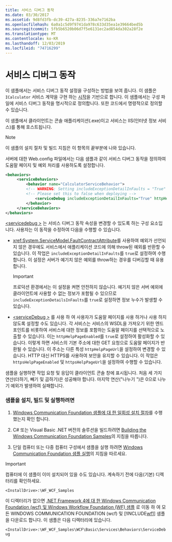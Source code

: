 ```yaml
---
title: 서비스 디버그 동작
ms.date: 03/30/2017
ms.assetid: 9d8fd3fb-dc39-427a-8235-336a7e7162ba
ms.openlocfilehash: 6a0a1c5d9f9741da978c633d35ea1e39664bed5b
ms.sourcegitcommit: 5fb5b6520b06d7f5e6131ec2ad854da302a28f2e
ms.translationtype: MT
ms.contentlocale: ko-KR
ms.lasthandoff: 12/03/2019
ms.locfileid: "74716299"
---
```

# <a name="service-debug-behavior"></a>서비스 디버그 동작

이 샘플에서는 서비스 디버그 동작 설정을 구성하는 방법을 보여 줍니다. 이 샘플은 `ICalculator` 서비스 계약을 구현 하는 [시작](../../../../docs/framework/wcf/samples/getting-started-sample.md)을 기반으로 합니다. 이 샘플에서는 구성 파일에 서비스 디버그 동작을 명시적으로 정의합니다. 또한 코드에서 명령적으로 정의할 수 있습니다.

이 샘플에서 클라이언트는 콘솔 애플리케이션(.exe)이고 서비스는 IIS(인터넷 정보 서비스)를 통해 호스트됩니다.

> [!NOTE]
> 이 샘플의 설치 절차 및 빌드 지침은 이 항목의 끝부분에 나와 있습니다.

서버에 대한 Web.config 파일에서는 다음 샘플과 같이 서비스 디버그 동작을 정의하여 도움말 페이지 및 예외 처리를 사용하도록 설정합니다.

```xml
<behaviors>
     <serviceBehaviors>
         <behavior name="CalculatorServiceBehavior">
         <!-- WARNING: Setting includeExceptionDetailInFaults = "True" could result in leaking secured server information to the client.-->
         <!-- Please set this to false when deploying -->
             <serviceDebug includeExceptionDetailInFaults="True" httpHelpPageEnabled="True"/>
         </behavior>
     </serviceBehaviors>
</behaviors>
```

[\<servicedebug >](../../../../docs/framework/configure-apps/file-schema/wcf/servicedebug.md) 는 서비스 디버그 동작 속성을 변경할 수 있도록 하는 구성 요소입니다. 사용자는 이 동작을 수정하여 다음을 수행할 수 있습니다.

- <xref:System.ServiceModel.FaultContractAttribute>를 사용하여 예외가 선언되지 않은 경우에도 서비스에서 애플리케이션 코드에 의해 throw된 예외를 반환할 수 있습니다. 이 작업은 `includeExceptionDetailInFaults`를 `true`로 설정하여 수행합니다. 이 설정은 서버가 예기치 않은 예외를 throw하는 경우를 디버깅할 때 유용합니다.

  > [!IMPORTANT]
  > 프로덕션 환경에서는 이 설정을 켜면 안전하지 않습니다. 예기치 않은 서버 예외에 클라이언트에 사용할 수 없는 정보가 포함될 수 있으므로 `includeExceptionDetailsInFaults`를 `true`로 설정하면 정보 누수가 발생할 수 있습니다.

- [\<serviceDebug >](../../../../docs/framework/configure-apps/file-schema/wcf/servicedebug.md) 를 사용 하 여 사용자가 도움말 페이지를 사용 하거나 사용 하지 않도록 설정할 수도 있습니다. 각 서비스는 서비스의 WSDL을 가져오기 위한 엔드포인트를 비롯하여 서비스에 대한 정보를 포함하는 도움말 페이지를 선택적으로 노출할 수 있습니다. 이는 `httpHelpPageEnabled`를 `true`로 설정하여 활성화할 수 있습니다. 이렇게 하면 서비스의 기본 주소에 대한 GET 요청으로 도움말 페이지가 반환될 수 있습니다. 이 주소는 다른 특성 `httpHelpPageUrl`을 설정하여 변경할 수 있습니다. HTTP 대신 HTTPS를 사용하여 보안을 유지할 수 있습니다. 이 작업은 `httpsHelpPageEnabled` 및 `httpsHelpPageUrl`을 설정하여 수행할 수 있습니다.

샘플을 실행하면 작업 요청 및 응답이 클라이언트 콘솔 창에 표시됩니다. 처음 세 가지 연산(더하기, 빼기 및 곱하기)은 성공해야 합니다. 마지막 연산("나누기 ")은 0으로 나누기 예외가 발생하여 실패합니다.

### <a name="to-set-up-build-and-run-the-sample"></a>샘플을 설치, 빌드 및 실행하려면

1. [Windows Communication Foundation 샘플에 대 한 일회성 설치 절차](../../../../docs/framework/wcf/samples/one-time-setup-procedure-for-the-wcf-samples.md)를 수행 했는지 확인 합니다.

2. C# 또는 Visual Basic .NET 버전의 솔루션을 빌드하려면 [Building the Windows Communication Foundation Samples](../../../../docs/framework/wcf/samples/building-the-samples.md)의 지침을 따릅니다.

3. 단일 컴퓨터 또는 다중 컴퓨터 구성에서 샘플을 실행 하려면 [Windows Communication Foundation 샘플 실행](../../../../docs/framework/wcf/samples/running-the-samples.md)의 지침을 따르세요.

> [!IMPORTANT]
> 컴퓨터에 이 샘플이 이미 설치되어 있을 수도 있습니다. 계속하기 전에 다음(기본) 디렉터리를 확인하세요.
>
> `<InstallDrive>:\WF_WCF_Samples`
>
> 이 디렉터리가 없으면 [.NET Framework 4에 대 한 Windows Communication Foundation (wcf) 및 Windows Workflow Foundation (WF) 샘플](https://www.microsoft.com/download/details.aspx?id=21459) 로 이동 하 여 모든 WINDOWS COMMUNICATION FOUNDATION (wcf) 및 [!INCLUDE[wf1](../../../../includes/wf1-md.md)] 샘플을 다운로드 합니다. 이 샘플은 다음 디렉터리에 있습니다.
>
> `<InstallDrive>:\WF_WCF_Samples\WCF\Basic\Services\Behaviors\ServiceDebug`
